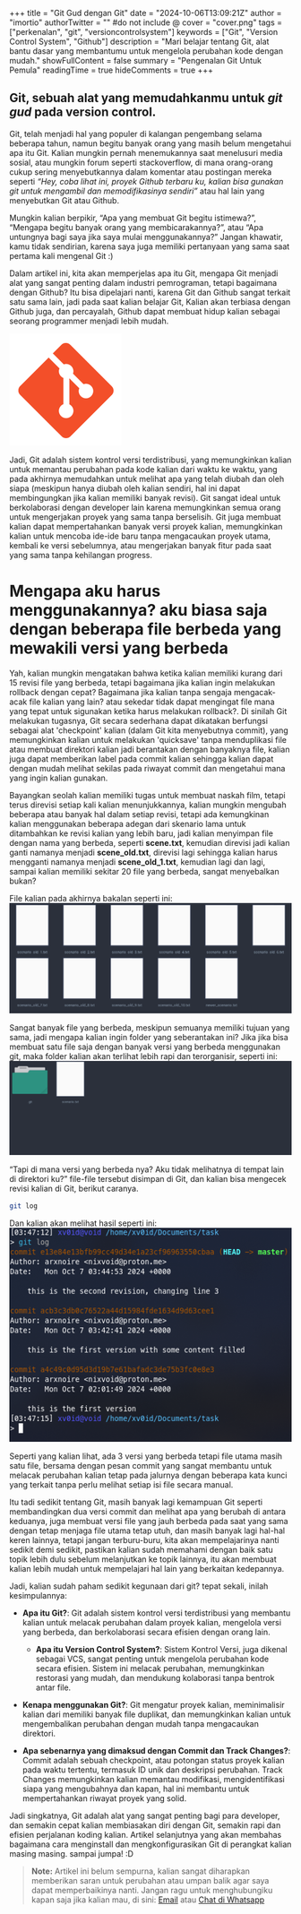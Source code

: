 +++
title = "Git Gud dengan Git"
date = "2024-10-06T13:09:21Z"
author = "imortio"
authorTwitter = "" #do not include @
cover = "cover.png"
tags = ["perkenalan", "git", "versioncontrolsystem"]
keywords = ["Git", "Version Control System", "Github"]
description = "Mari belajar tentang Git, alat bantu dasar yang membantumu untuk mengelola perubahan kode dengan mudah."
showFullContent = false
summary = "Pengenalan Git Untuk Pemula"
readingTime = true
hideComments = true
+++

## Git, sebuah alat yang memudahkanmu untuk _git gud_ pada version control.

Git, telah menjadi hal yang populer di kalangan pengembang selama beberapa tahun, namun begitu banyak orang yang masih belum mengetahui apa itu Git. Kalian mungkin pernah menemukannya saat menelusuri media sosial, atau mungkin forum seperti stackoverflow, di mana orang-orang cukup sering menyebutkannya dalam komentar atau postingan mereka seperti _“Hey, coba lihat ini, proyek Github terbaru ku, kalian bisa gunakan git untuk mengambil dan memodifikasinya sendiri”_ atau hal lain yang menyebutkan Git atau Github.

Mungkin kalian berpikir, “Apa yang membuat Git begitu istimewa?”, “Mengapa begitu banyak orang yang membicarakannya?”, atau “Apa untungnya bagi saya jika saya mulai menggunakannya?” Jangan khawatir, kamu tidak sendirian, karena saya juga memiliki pertanyaan yang sama saat pertama kali mengenal Git :)

Dalam artikel ini, kita akan memperjelas apa itu Git, mengapa Git menjadi alat yang sangat penting dalam industri pemrograman, tetapi bagaimana dengan Github? Itu bisa dipelajari nanti, karena Git dan Github sangat terkait satu sama lain, jadi pada saat kalian belajar Git, Kalian akan terbiasa dengan Github juga, dan percayalah, Github dapat membuat hidup kalian sebagai seorang programmer menjadi lebih mudah.

![Git Logo](git.png)

Jadi, Git adalah sistem kontrol versi terdistribusi, yang memungkinkan kalian untuk memantau perubahan pada kode kalian dari waktu ke waktu, yang pada akhirnya memudahkan untuk melihat apa yang telah diubah dan oleh siapa (meskipun hanya diubah oleh kalian sendiri, hal ini dapat membingungkan jika kalian memiliki banyak revisi). Git sangat ideal untuk berkolaborasi dengan developer lain karena memungkinkan semua orang untuk mengerjakan proyek yang sama tanpa berselisih. Git juga membuat kalian dapat mempertahankan banyak versi proyek kalian, memungkinkan kalian untuk mencoba ide-ide baru tanpa mengacaukan proyek utama, kembali ke versi sebelumnya, atau mengerjakan banyak fitur pada saat yang sama tanpa kehilangan progress.

# Mengapa aku harus menggunakannya? aku biasa saja dengan beberapa file berbeda yang mewakili versi yang berbeda

Yah, kalian mungkin mengatakan bahwa ketika kalian memiliki kurang dari 15 revisi file yang berbeda, tetapi bagaimana jika kalian ingin melakukan rollback dengan cepat? Bagaimana jika kalian tanpa sengaja mengacak-acak file kalian yang lain? atau sekedar tidak dapat mengingat file mana yang tepat untuk sigunakan ketika harus melakukan rollback?. Di sinilah Git melakukan tugasnya, Git secara sederhana dapat dikatakan berfungsi sebagai alat 'checkpoint' kalian (dalam Git kita menyebutnya commit), yang memungkinkan kalian untuk melakukan 'quicksave' tanpa menduplikasi file atau membuat direktori kalian jadi berantakan dengan banyaknya file, kalian juga dapat memberikan label pada commit kalian sehingga kalian dapat dengan mudah melihat sekilas pada riwayat commit dan mengetahui mana yang ingin kalian gunakan.

Bayangkan seolah kalian memiliki tugas untuk membuat naskah film, tetapi terus direvisi setiap kali kalian menunjukkannya, kalian mungkin mengubah beberapa atau banyak hal dalam setiap revisi, tetapi ada kemungkinan kalian menggunakan beberapa adegan dari skenario lama untuk ditambahkan ke revisi kalian yang lebih baru, jadi kalian menyimpan file dengan nama yang berbeda, seperti **scene.txt**, kemudian direvisi jadi kalian ganti namanya menjadi **scene_old.txt**, direvisi lagi sehingga kalian harus mengganti namanya menjadi **scene_old_1.txt**, kemudian lagi dan lagi, sampai kalian memiliki sekitar 20 file yang berbeda, sangat menyebalkan bukan?

File kalian pada akhirnya bakalan seperti ini:
![duplicated file](example.png)

Sangat banyak file yang berbeda, meskipun semuanya memiliki tujuan yang sama, jadi mengapa kalian ingin folder yang seberantakan ini? Jika jika bisa membuat satu file saja dengan banyak versi yang berbeda menggunakan git, maka folder kalian akan terlihat lebih rapi dan terorganisir, seperti ini:
![after using git](example_2.png)

“Tapi di mana versi yang berbeda nya? Aku tidak melihatnya di tempat lain di direktori ku?” file-file tersebut disimpan di Git, dan kalian bisa mengecek revisi kalian di Git, berikut caranya.
```bash
git log
```
Dan kalian akan melihat hasil seperti ini:
![git log result](gitlog.png)

Seperti yang kalian lihat, ada 3 versi yang berbeda tetapi file utama masih satu file, bersama dengan pesan commit yang sangat membantu untuk melacak perubahan kalian tetap pada jalurnya dengan beberapa kata kunci yang terkait tanpa perlu melihat setiap isi file secara manual.

Itu tadi sedikit tentang Git, masih banyak lagi kemampuan Git seperti membandingkan dua versi commit dan melihat apa yang berubah di antara keduanya, juga membuat versi file yang jauh berbeda pada saat yang sama dengan tetap menjaga file utama tetap utuh, dan masih banyak lagi hal-hal keren lainnya, tetapi jangan terburu-buru, kita akan mempelajarinya nanti sedikit demi sedikit, pastikan kalian sudah memahami dengan baik satu topik lebih dulu sebelum melanjutkan ke topik lainnya, itu akan membuat kalian lebih mudah untuk mempelajari hal lain yang berkaitan kedepannya.

Jadi, kalian sudah paham sedikit kegunaan dari git? tepat sekali, inilah kesimpulannya:
- **Apa itu Git?**:
  Git adalah sistem kontrol versi terdistribusi yang membantu kalian untuk melacak perubahan dalam proyek kalian, mengelola versi yang berbeda, dan berkolaborasi secara efisien dengan orang lain.

  - **Apa itu Version Control System?**:
  Sistem Kontrol Versi, juga dikenal sebagai VCS, sangat penting untuk mengelola perubahan kode secara efisien. Sistem ini melacak perubahan, memungkinkan restorasi yang mudah, dan mendukung kolaborasi tanpa bentrok antar file.

- **Kenapa menggunakan Git?**:
  Git mengatur proyek kalian, meminimalisir kalian dari memiliki banyak file duplikat, dan memungkinkan kalian untuk mengembalikan perubahan dengan mudah tanpa mengacaukan direktori.

- **Apa sebenarnya yang dimaksud dengan Commit dan Track Changes?**:
 Commit adalah sebuah checkpoint, atau potongan status proyek kalian pada waktu tertentu, termasuk ID unik dan deskripsi perubahan. Track Changes memungkinkan kalian memantau modifikasi, mengidentifikasi siapa yang mengubahnya dan kapan, hal ini membantu untuk mempertahankan riwayat proyek yang solid.

Jadi singkatnya, Git adalah alat yang sangat penting bagi para developer, dan semakin cepat kalian membiasakan diri dengan Git, semakin rapi dan efisien perjalanan koding kalian. Artikel selanjutnya yang akan membahas bagaimana cara menginstall dan mengkonfigurasikan Git di perangkat kalian masing masing. sampai jumpa! :D

> **Note:** Artikel ini belum sempurna, kalian sangat diharapkan memberikan saran untuk perubahan atau umpan balik agar saya dapat memperbaikinya nanti. Jangan ragu untuk menghubungiku kapan saja jika kalian mau, di sini: [Email](mailto:nixvoid@proton.me) atau [Chat di Whatsapp](https://wa.me/+6282284528116)

